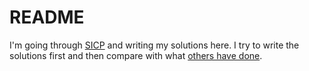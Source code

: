# README

I'm going through [SICP](https://mitpress.mit.edu/sites/default/files/sicp/full-text/book/book.html) and writing my solutions here.  I try to write the solutions first and then compare with what [others have done](http://community.schemewiki.org/?SICP-Solutions).